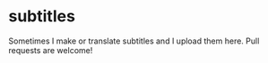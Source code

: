 # subtitles
Sometimes I make or translate subtitles and I upload them here. Pull requests are welcome!
